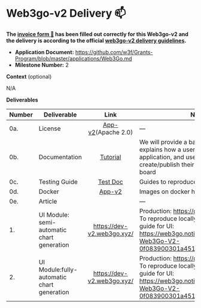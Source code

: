 # Web3go-v2 Delivery :mailbox:

**The [invoice form :pencil:](https://docs.google.com/forms/d/e/1FAIpQLSfmNYaoCgrxyhzgoKQ0ynQvnNRoTmgApz9NrMp-hd8mhIiO0A/viewform) has been filled out correctly for this Web3go-v2 and the delivery is according to the official [web3go-v2 delivery guidelines](https://github.com/w3f/Grants-Program/blob/master/docs/milestone-deliverables-guidelines.md).**  

* **Application Document:** https://github.com/w3f/Grants-Program/blob/master/applications/Web3Go.md
* **Milestone Number:**  2

**Context** (optional)

N/A


**Deliverables**

| Number | Deliverable | Link | Notes |
| ------ | ----------- | :------: |----------------- |
| 0a. | License  | [App-v2](https://github.com/web3go-xyz/web3go-xyz-v2/blob/docker-build-for-w3/LICENSE)(Apache 2.0) | — |
| 0b. | Documentation | [Tutorial](https://web3go.notion.site/M2-Delivery-Web3Go-V2-0f083900301a451a8e60042a3755a03a)  | We will provide a basic **tutorial** that explains how a user can signup/signin the application, and use the UI to create/publish their own customized data board|
| 0c. | Testing Guide | [Test Doc](https://web3go.notion.site/M2-Delivery-Web3Go-V2-0f083900301a451a8e60042a3755a03a) | Guides to reproduce the services locally |
| 0d. | Docker  | [App-v2](https://hub.docker.com/layers/web3go/web3go/v2-alpha-0.3/images/sha256-b16a63f497936cf17a8d3f6ab5a6200854f5be957720715e82052b56c936ba99?context=explore)  |  Images on docker hub |
| 0e. | Article |   | — |
| 1. | UI Module: semi-automatic chart generation | https://dev-v2.web3go.xyz/ | Production: https://dev-v2.web3go.xyz ; To reproduce locally, following the testing guide for UI: https://web3go.notion.site/M2-Delivery-Web3Go-V2-0f083900301a451a8e60042a3755a03a |
| 2. | UI Module:fully-automatic chart generation|https://dev-v2.web3go.xyz/ |  Production: https://dev-v2.web3go.xyz ; To reproduce locally, following the testing guide for UI: https://web3go.notion.site/M2-Delivery-Web3Go-V2-0f083900301a451a8e60042a3755a03a |

